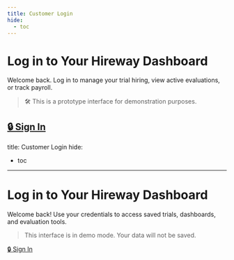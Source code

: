 ```yaml
---
title: Customer Login
hide:
  - toc
---
```


# Log in to Your Hireway Dashboard

Welcome back. Log in to manage your trial hiring, view active evaluations, or track payroll.

> 🛠️ This is a prototype interface for demonstration purposes.

[🔒 Sign In](#)
---
title: Customer Login
hide:
  - toc
---

# Log in to Your Hireway Dashboard

Welcome back! Use your credentials to access saved trials, dashboards, and evaluation tools.

> This interface is in demo mode. Your data will not be saved.

[🔒 Sign In](#)
